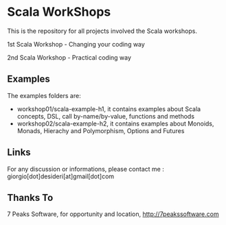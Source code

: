 # Scala WorkShops

This is the repository for all projects involved the Scala workshops.

 1st Scala Workshop - Changing your coding way

 2nd Scala Workshop - Practical coding way

## Examples

The examples folders are:

 - workshop01/scala-example-h1, it contains examples about Scala concepts, DSL, call by-name/by-value, functions and methods
 - workshop02/scala-example-h2, it contains examples about Monoids, Monads, Hierachy and Polymorphism, Options and Futures

## Links

For any discussion or informations, please contact me : giorgio[dot]desideri[at]gmail[dot]com

## Thanks To

7 Peaks Software, for opportunity and location, http://7peakssoftware.com
